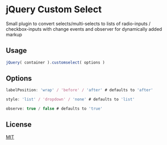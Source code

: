 # jQuery Custom Select

Small plugin to convert selects/multi-selects to lists of radio-inputs / checkbox-inputs with change events and observer for dynamically added markup

## Usage

```javascript
jQuery( container ).customselect( options )
```

## Options
```javascript
labelPosition: 'wrap' / 'before' / 'after' # defaults to 'after'

style: 'list' / 'dropdown' / 'none' # defaults to 'list'

observe: true / false # defaults to 'true'
```

## License
[MIT](https://choosealicense.com/licenses/mit/)
